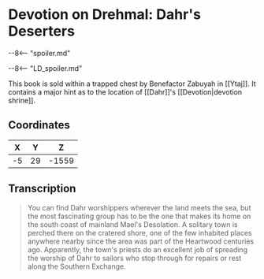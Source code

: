  
# Devotion on Drehmal: Dahr's Deserters

--8<-- "spoiler.md"

--8<-- "LD_spoiler.md"

This book is sold within a trapped chest by Benefactor Zabuyah in [[Ytaj]]. It contains a major hint as to the location of [[Dahr]]'s [[Devotion|devotion shrine]].

## Coordinates
| **X** | **Y** | **Z**  |
| :---: | :---: | :----: |
| -5  |  29  | -1559 |

## Transcription
> You can find Dahr worshippers wherever the land meets the sea, but the most fascinating group has to be the one that makes its home on the south coast of mainland Mael's Desolation. A solitary town is perched there on the cratered shore, one of the few inhabited places anywhere nearby since the area was part of the Heartwood centuries ago. Apparently, the town's priests do an excellent job of spreading the worship of Dahr to sailors who stop through for repairs or rest along the Southern Exchange.
